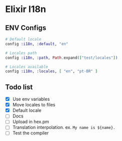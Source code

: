 # Elixir I18n

## ENV Configs

```elixir
# Default locale
config :i18n, :default, "en"

# Locales path
config :i18n, :path, Path.expand(["test/locales"])

# Locales available
config :i18n, :locales, [ "en", "pt-BR" ]
```

## Todo list

* [x] Use env variables
* [x] Move locales to files
* [x] Default locale
* [ ] Docs
* [ ] Upload in hex.pm
* [ ] Translation interpolation. ex. `My name is ${name}.`
* [ ] Test the compiler
